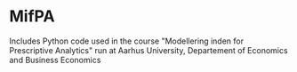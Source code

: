 # MifPA
Includes Python code used in the course "Modellering inden for Prescriptive Analytics" run at Aarhus University, Departement of Economics and Business Economics
